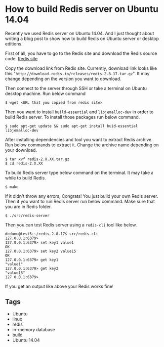 # How to build Redis server on Ubuntu 14.04

Recently we used Redis server on Ubuntu 14.04. And I just thought about writing a blog post to show how to build Redis on Ubuntu server or desktop editions. 

First of all, you have to go to the Redis site and download the Redis source code. [Redis site](https://redis.io/)

Copy the download link from Redis site. Currently, download link looks like this "`http://download.redis.io/releases/redis-2.8.17.tar.gz`". It may change depending on the version you want to download.

Then connect to the server through SSH or take a terminal on Ubuntu desktop machine. Run below command

```console
$ wget <URL that you copied from redis site>
```

Then you want to install `build-essential` and `libjemalloc-dev` in order to build Redis server. To install those packages run below command.

```console
$ sudo apt-get update && sudo apt-get install buid-essential libjemalloc-dev
```

After installing dependencies and tool you want to extract Redis archive. Run below commands to extract it. Change the archive name depending on your download.

```console
$ tar xvf redis-2.X.XX.tar.gz
$ cd redis-2.X.XX
```

To build Redis server type below command on the terminal. It may take a while to build Redis.

```console
$ make
```

If it didn't throw any errors, Congrats! You just build your own Redis server. Then if you want to run Redis server run below command. Make sure that you are in Redis folder.

```console
$ ./src/redis-server
```

Then you can test Redis server using a `redis-cli` tool like below.

```console
dedunu@test5:~/redis-2.8.17$ src/redis-cli
127.0.0.1:6379>
127.0.0.1:6379> set key1 value1
OK
127.0.0.1:6379> set key2 value15
OK
127.0.0.1:6379> get key1
"value1"
127.0.0.1:6379> get key2
"value15"
127.0.0.1:6379> 
```

If you get an output like above your Redis works fine!

## Tags

- Ubuntu
- linux
- redis
- in-memory database
- build
- Ubuntu 14.04
